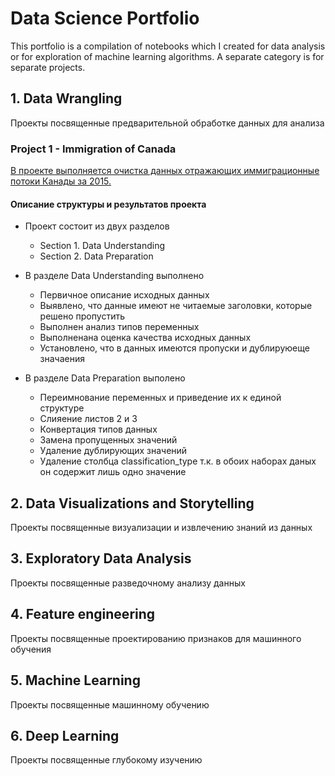 # Data Science Portfolio


This portfolio is a compilation of notebooks which I created for data analysis or for exploration of machine learning algorithms. A separate category is for separate projects.

## 1. Data Wrangling
Проекты посвященные предварительной обработке данных для анализа 

### Project 1 - Immigration of Canada
[В проекте выполняется очистка данных отражающих иммиграционные потоки Канады за 2015.](https://github.com/rttrif/Trifonov.portfolio.github.io/tree/master/1.%20Data%20Wrangling/Project%201%20-%20Immigration%20of%20Canada)

#### Описание структуры и результатов проекта 

- Проект состоит из двух разделов  
    - Section 1. Data Understanding
    - Section 2. Data Preparation
    
- В разделе Data Understanding выполнено 
    - Первичное описание исходных данных 
    - Выявлено, что данные имеют не читаемые заголовки, которые решено пропустить 
    - Выполнен анализ типов переменных 
    - Выполненана оценка качества исходных данных 
    - Установлено, что в данных имеются пропуски и дублируюеще значаения 
- В разделе Data Preparation выполено
    - Переимнование переменных и приведение их к единой структуре 
    - Слияение листов 2 и 3 
    - Конвертация типов данных 
    - Замена пропущенных значений 
    - Удаление дублирующих значений 
    - Удаление столбца classification_type т.к. в обоих наборах даных он содержит лишь одно значение 

## 2. Data Visualizations and Storytelling
Проекты посвященные визуализации и извлечению знаний из данных

## 3. Exploratory Data Analysis
Проекты посвященные разведочному анализу данных 

## 4. Feature engineering
Проекты посвященные проектированию признаков для машинного обучения 

## 5. Machine Learning
Проекты посвященные машинному обучению 

## 6. Deep Learning
Проекты посвященные глубокому изучению
